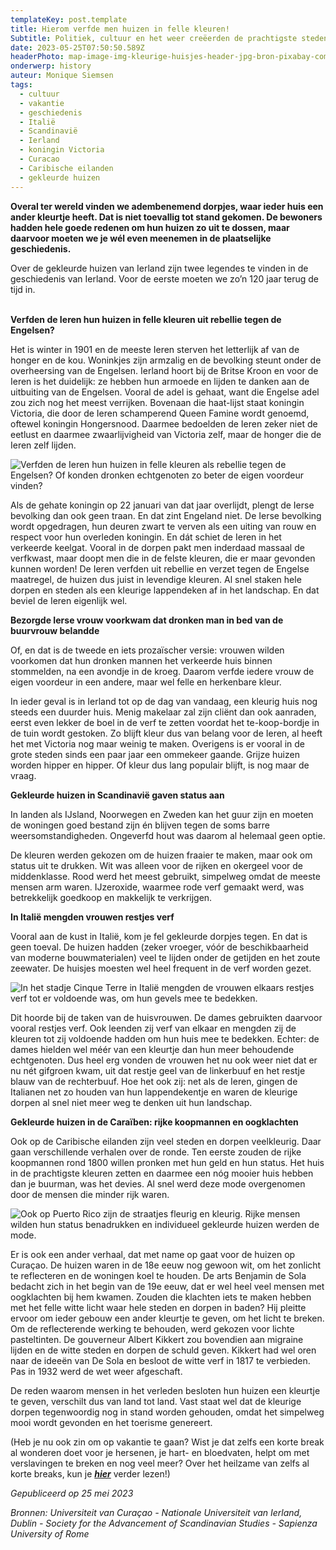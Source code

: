 ```yaml
---
templateKey: post.template
title: Hierom verfde men huizen in felle kleuren!
Subtitle: Politiek, cultuur en het weer creëerden de prachtigste steden
date: 2023-05-25T07:50:50.589Z
headerPhoto: map-image-img-kleurige-huisjes-header-jpg-bron-pixabay-com-onderschrift-gekleurde-huisjes-header
onderwerp: history
auteur: Monique Siemsen
tags:
  - cultuur
  - vakantie
  - geschiedenis
  - Italië
  - Scandinavië
  - Ierland
  - koningin Victoria
  - Curacao
  - Caribische eilanden
  - gekleurde huizen
---
```

**O﻿veral ter wereld vinden we adembenemend dorpjes, waar ieder huis een ander kleurtje heeft. Dat is niet toevallig tot stand gekomen. De bewoners hadden hele goede redenen om hun huizen zo uit te dossen, maar daarvoor moeten we je wél even meenemen in de plaatselijke geschiedenis.**

Over de gekleurde huizen van Ierland zijn twee legendes te vinden in de geschiedenis van Ierland. Voor de eerste moeten we zo’n 120 jaar terug de tijd in.

**\
Verfden de Ieren hun huizen in felle kleuren uit rebellie tegen de Engelsen?**

Het is winter in 1901 en de meeste Ieren sterven het letterlijk af van de honger en de kou. Woninkjes zijn armzalig en de bevolking steunt onder de overheersing van de Engelsen. Ierland hoort bij de Britse Kroon en voor de Ieren is het duidelijk: ze hebben hun armoede en lijden te danken aan de uitbuiting van de Engelsen. Vooral de adel is gehaat, want die Engelse adel zou zich nog het meest verrijken. Bovenaan die haat-lijst staat koningin Victoria, die door de Ieren schamperend Queen Famine wordt genoemd, oftewel koningin Hongersnood. Daarmee bedoelden de Ieren zeker niet de eetlust en daarmee zwaarlijvigheid van Victoria zelf, maar de honger die de Ieren zelf lijden.

![Verfden de Ieren hun huizen in felle kleuren als rebellie tegen de Engelsen? Of konden dronken echtgenoten zo beter de eigen voordeur vinden?](/img/kleurige-huisjes-1.jpg "Pixabay.com")

Als de gehate koningin op 22 januari van dat jaar overlijdt, plengt de Ierse bevolking dan ook geen traan. En dat zint Engeland niet. De Ierse bevolking wordt opgedragen, hun deuren zwart te verven als een uiting van rouw en respect voor hun overleden koningin. En dát schiet de Ieren in het verkeerde keelgat. Vooral in de dorpen pakt men inderdaad massaal de verfkwast, maar doopt men die in de felste kleuren, die er maar gevonden kunnen worden! De Ieren verfden uit rebellie en verzet tegen de Engelse maatregel, de huizen dus juist in levendige kleuren. Al snel staken hele dorpen en steden als een kleurige lappendeken af in het landschap. En dat beviel de Ieren eigenlijk wel.

**Bezorgde Ierse vrouw voorkwam dat dronken man in bed van de buurvrouw belandde**

Of, en dat is de tweede en iets prozaïscher versie: vrouwen wilden voorkomen dat hun dronken mannen het verkeerde huis binnen stommelden, na een avondje in de kroeg. Daarom verfde iedere vrouw de eigen voordeur in een andere, maar wel felle en herkenbare kleur.

In ieder geval is in Ierland tot op de dag van vandaag, een kleurig huis nog steeds een duurder huis. Menig makelaar zal zijn cliënt dan ook aanraden, eerst even lekker de boel in de verf te zetten voordat het te-koop-bordje in de tuin wordt gestoken. Zo blijft kleur dus van belang voor de Ieren, al heeft het met Victoria nog maar weinig te maken. Overigens is er vooral in de grote steden sinds een paar jaar een ommekeer gaande. Grijze huizen worden hipper en hipper. Of kleur dus lang populair blijft, is nog maar de vraag.

**Gekleurde huizen in Scandinavië gaven status aan**

In landen als IJsland, Noorwegen en Zweden kan het guur zijn en moeten de woningen goed bestand zijn én blijven tegen de soms barre weersomstandigheden. Ongeverfd hout was daarom al helemaal geen optie.

De kleuren werden gekozen om de huizen fraaier te maken, maar ook om status uit te drukken. Wit was alleen voor de rijken en okergeel voor de middenklasse. Rood werd het meest gebruikt, simpelweg omdat de meeste mensen arm waren. IJzeroxide, waarmee rode verf gemaakt werd, was betrekkelijk goedkoop en makkelijk te verkrijgen. 

**In Italië mengden vrouwen restjes verf**

Vooral aan de kust in Italië, kom je fel gekleurde dorpjes tegen. En dat is geen toeval. De huizen hadden (zeker vroeger, vóór de beschikbaarheid van moderne bouwmaterialen) veel te lijden onder de getijden en het zoute zeewater. De huisjes moesten wel heel frequent in de verf worden gezet. 

![In het stadje Cinque Terre in Italië mengden de vrouwen elkaars restjes verf tot er voldoende was, om hun gevels mee te bedekken.](/img/kleurige-huisjes-2.jpg "Pixabay.com")

Dit hoorde bij de taken van de huisvrouwen. De dames gebruikten daarvoor vooral restjes verf. Ook leenden zij verf van elkaar en mengden zij de kleuren tot zij voldoende hadden om hun huis mee te bedekken. Echter: de dames hielden wel méér van een kleurtje dan hun meer behoudende echtgenoten. Dus heel erg vonden de vrouwen het nu ook weer niet dat er nu nét gifgroen kwam, uit dat restje geel van de linkerbuuf en het restje blauw van de rechterbuuf. Hoe het ook zij: net als de Ieren, gingen de Italianen net zo houden van hun lappendekentje en waren de kleurige dorpen al snel niet meer weg te denken uit hun landschap. 

**Gekleurde huizen in de Caraïben: rijke koopmannen en oogklachten**

Ook op de Caribische eilanden zijn veel steden en dorpen veelkleurig. Daar gaan verschillende verhalen over de ronde. Ten eerste zouden de rijke koopmannen rond 1800 willen pronken met hun geld en hun status. Het huis in de prachtigste kleuren zetten en daarmee een nóg mooier huis hebben dan je buurman, was het devies. Al snel werd deze mode overgenomen door de mensen die minder rijk waren.

![Ook op Puerto Rico zijn de straatjes fleurig en kleurig. Rijke mensen wilden hun status benadrukken en individueel gekleurde huizen werden de mode.](/img/kleurige-huisjes-3-pexels-deeana-arts-11468351.jpg "Pexels: Deeana Arts")

Er is ook een ander verhaal, dat met name op gaat voor de huizen op Curaçao. De huizen waren in de 18e eeuw nog gewoon wit, om het zonlicht te reflecteren en de woningen koel te houden. De arts Benjamin de Sola bedacht zich in het begin van de 19e eeuw, dat er wel heel veel mensen met oogklachten bij hem kwamen. Zouden die klachten iets te maken hebben met het felle witte licht waar hele steden en dorpen in baden? Hij pleitte ervoor om ieder gebouw een ander kleurtje te geven, om het licht te breken. Om de reflecterende werking te behouden, werd gekozen voor lichte pasteltinten. De gouverneur Albert Kikkert zou bovendien aan migraine lijden en de witte steden en dorpen de schuld geven. Kikkert had wel oren naar de ideeën van De Sola en besloot de witte verf in 1817 te verbieden. Pas in 1932 werd de wet weer afgeschaft.

De reden waarom mensen in het verleden besloten hun huizen een kleurtje te geven, verschilt dus van land tot land. Vast staat wel dat de kleurige dorpen tegenwoordig nog in stand worden gehouden, omdat het simpelweg mooi wordt gevonden en het toerisme genereert. 

(﻿Heb je nu ook zin om op vakantie te gaan? Wist je dat zelfs een korte break al wonderen doet voor je hersenen, je hart- en bloedvaten, helpt om met verslavingen te breken en nog veel meer? Over het heilzame van zelfs al korte breaks, kun je ***[hier](/vakantie-super-heilzaam)*** verder lezen!)

*G﻿epubliceerd op 25 mei 2023*

*Bronnen: Universiteit van Curaçao - Nationale Universiteit van Ierland, Dublin - Society for the Advancement of Scandinavian Studies - Sapienza University of Rome*